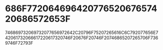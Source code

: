 # 686F77206469642077652067657420686572653F
746869732069732077656972642C20796F75207265616C6C792077656E742061732066617220617320746F20676F20746F20746865207265706F7369746F72793F
